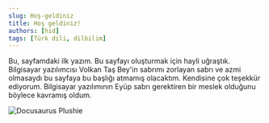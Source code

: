 ```yaml
---
slug: Hoş-geldiniz
title: Hoş geldiniz!
authors: [hid]
tags: [Türk dili, dilbilim]
---
```

Bu, sayfamdaki ilk yazım.
Bu sayfayı oluşturmak için hayli uğraştık. Bilgisayar yazılımcısı Volkan Taş Bey'in sabrımı zorlayan sabrı ve azmi olmasaydı bu sayfaya bu başlığı atmamış olacaktım. Kendisine çok teşekkür ediyorum. Bilgisayar yazılımının Eyüp sabrı gerektiren bir meslek olduğunu böylece kavramış oldum.


![Docusaurus Plushie](./docusaurus-plushie-banner.jpg)

